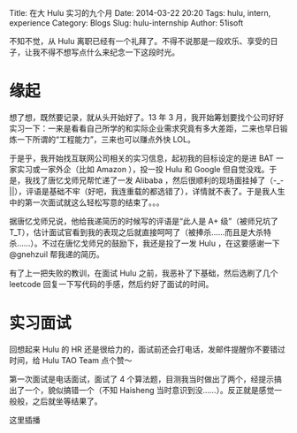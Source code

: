 Title: 在大 Hulu 实习的九个月
Date: 2014-03-22 20:20
Tags: hulu, intern, experience
Category: Blogs
Slug: hulu-internship
Author: 51isoft

不知不觉，从 Hulu 离职已经有一个礼拜了。不得不说那是一段欢乐、享受的日子，让我不得不想写点什么来纪念一下这段时光。

# 缘起

想了想，既然要记录，就从头开始好了。13 年 3 月，我开始筹划要找个公司好好实习一下：一来是看看自己所学的和实际企业需求究竟有多大差距，二来也早日锻炼一下所谓的“工程能力”，三来也可以赚点外快 LOL。

于是乎，我开始找互联网公司相关的实习信息，起初我的目标设定的是进 BAT 一家实习或一家外企（比如 Amazon ），投一投 Hulu 和 Google 但自觉没戏。于是，我找了唐忆戈师兄帮忙递了一发 Alibaba ，然后很顺利的现场面挂掉了（-_-||），评语是基础不牢（好吧，我连重载的都选错了），详情就不表了。于是我人生中的第一次面试就这么轻松写意的结束了。。。

据唐忆戈师兄说，他给我递简历的时候写的评语是“此人是 A+ 级”（被师兄坑了 T_T），估计面试官看到我的表现之后就直接呵呵了（被捧杀……而且是大杀特杀……）。不过在唐忆戈师兄的鼓励下，我还是投了一发 Hulu ，在这要感谢一下 @gnehzuil 帮我递的简历。

有了上一把失败的教训，在面试 Hulu 之前，我恶补了下基础，然后选刷了几个 leetcode 回复一下写代码的手感，然后约好了面试的时间。

# 实习面试

回想起来 Hulu 的 HR 还是很给力的，面试前还会打电话，发邮件提醒你不要错过时间，给 Hulu TAO Team 点个赞～

第一次面试是电话面试，面试了 4 个算法题，目测我当时做出了两个，经提示搞出了一个，貌似搞错一个（不知 Haisheng 当时意识到没……）。反正就是感觉一般般，之后就坐等结果了。

这里插播

